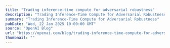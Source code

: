 ```yaml
---
title: "Trading inference-time compute for adversarial robustness"
description: "Trading Inference-Time Compute for Adversarial Robustness"
summary: "Trading Inference-Time Compute for Adversarial Robustness"
pubDate: "Wed, 22 Jan 2025 10:00:00 GMT"
source: "OpenAI Blog"
url: "https://openai.com/blog/trading-inference-time-compute-for-adversarial-robustness"
thumbnail: ""
---
```


